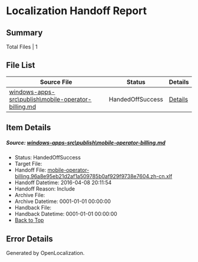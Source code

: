 # <a name='report-top'></a> Localization Handoff Report

## Summary
 Total Files | 1

## File List
 Source File | Status | Details 
 ----------- | ------ | ------- 
 [windows-apps-src\publish\mobile-operator-billing.md](https://github.com/Microsoft/windows-apps/blob/1848f0dc5813ad060fdd8dec0b9a98c01032a34d/windows-apps-src/publish/mobile-operator-billing.md) | HandedOffSuccess | [Details](#c3e2ff6efd2a944ec550f9421c0ed1629709a6ca3414)

## Item Details
##### <a name='c3e2ff6efd2a944ec550f9421c0ed1629709a6ca3414'></a> Source: [windows-apps-src\publish\mobile-operator-billing.md](https://github.com/Microsoft/windows-apps/blob/1848f0dc5813ad060fdd8dec0b9a98c01032a34d/windows-apps-src/publish/mobile-operator-billing.md)
* Status: HandedOffSuccess
* Target File: 
* Handoff File: [mobile-operator-billing.96a8e95eb21d2af1a509785b0af929f9738e7604.zh-cn.xlf](https://github.com/Microsoft/WDG.handoff/blob/592cabe52e7bd3ac135ba8a7307fe4487c51c3a8/ol-handoff/Microsoft/windows-apps.zh-cn/master/mobile-operator-billing.96a8e95eb21d2af1a509785b0af929f9738e7604.zh-cn.xlf)
* Handoff Datetime: 2016-04-08 20:11:54
* Handoff Reason: Include
* Archive File: 
* Archive Datetime: 0001-01-01 00:00:00
* Handback File: 
* Handback Datetime: 0001-01-01 00:00:00
* [Back to Top](#report-top)


## Error Details

Generated by OpenLocalization.
